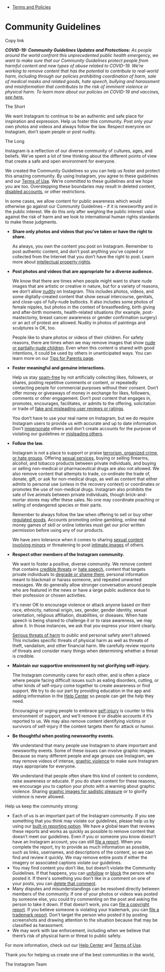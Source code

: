 *   [Terms and Policies](https://help.instagram.com/1417489251945243/?helpref=breadcrumb)

Community Guidelines
====================

Copy link

_**COVID-19: Community Guidelines Updates and Protections:** As people around the world confront this unprecedented public health emergency, we want to make sure that our Community Guidelines protect people from harmful content and new types of abuse related to COVID-19. We’re working to remove content that has the potential to contribute to real-world harm, including through our policies prohibiting coordination of harm, sale of medical masks and related goods, hate speech, bullying and harassment and misinformation that contributes to the risk of imminent violence or physical harm. To learn more about our policies on COVID-19 and vaccines, [see here.](https://help.instagram.com/697825587576762?helpref=faq_content)_

The Short

We want Instagram to continue to be an authentic and safe place for inspiration and expression. Help us foster this community. Post only your own photos and videos and always follow the law. Respect everyone on Instagram, don’t spam people or post nudity.

The Long

Instagram is a reflection of our diverse community of cultures, ages, and beliefs. We’ve spent a lot of time thinking about the different points of view that create a safe and open environment for everyone.

We created the Community Guidelines so you can help us foster and protect this amazing community. By using Instagram, you agree to these guidelines and our [Terms of Use](https://www.instagram.com/legal/terms). We’re committed to these guidelines and we hope you are too. Overstepping these boundaries may result in deleted content, [disabled accounts](https://help.instagram.com/366993040048856?helpref=faq_content), or other restrictions.

In some cases, we allow content for public awareness which would otherwise go against our Community Guidelines – if it is newsworthy and in the public interest. We do this only after weighing the public interest value against the risk of harm and we look to international human rights standards to make these judgments.

*   **Share only photos and videos that you’ve taken or have the right to share.**
    
    As always, you own the content you post on Instagram. Remember to post authentic content, and don’t post anything you’ve copied or collected from the Internet that you don’t have the right to post. Learn more about [intellectual property rights](https://help.instagram.com/126382350847838?helpref=faq_content).
    
*   **Post photos and videos that are appropriate for a diverse audience.**
    
    We know that there are times when people might want to share nude images that are artistic or creative in nature, but for a variety of reasons, we don’t allow [nudity](https://l.instagram.com/?u=https%3A%2F%2Fwww.facebook.com%2Fcommunitystandards%2Fadult_nudity_sexual_activity&e=AT2mKblMTPLulQkBjalGkaK8ul4uN_NmuUJVEU2CJOnDX3XRO6sMWW_whdh1ThaAYSEiV3bQBQ_7zhmMjbSqjB2rzofL3gAR8KMGxdaTlbHxgmCsOlUIqo70cbXU3TQzYS_yKXU35l_MqK_3mrWw6w) on Instagram. This includes photos, videos, and some digitally-created content that show sexual intercourse, genitals, and close-ups of fully-nude buttocks. It also includes some photos of female nipples, but photos in the context of breastfeeding, birth giving and after-birth moments, health-related situations (for example, post-mastectomy, breast cancer awareness or gender confirmation surgery) or an act of protest are allowed. Nudity in photos of paintings and sculptures is OK, too.
    
    People like to share photos or videos of their children. For safety reasons, there are times when we may remove images that show [nude or partially-nude children](https://l.instagram.com/?u=https%3A%2F%2Fwww.facebook.com%2Fcommunitystandards%2Fchild_nudity_sexual_exploitation&e=AT2mKblMTPLulQkBjalGkaK8ul4uN_NmuUJVEU2CJOnDX3XRO6sMWW_whdh1ThaAYSEiV3bQBQ_7zhmMjbSqjB2rzofL3gAR8KMGxdaTlbHxgmCsOlUIqo70cbXU3TQzYS_yKXU35l_MqK_3mrWw6w). Even when this content is shared with good intentions, it could be used by others in unanticipated ways. You can learn more on our [Tips for Parents page](https://help.instagram.com/154475974694511/?helpref=faq_content).
    
*   **Foster meaningful and genuine interactions.**
    
    Help us stay [spam-free](https://l.instagram.com/?u=https%3A%2F%2Fwww.facebook.com%2Fcommunitystandards%2Fspam&e=AT2mKblMTPLulQkBjalGkaK8ul4uN_NmuUJVEU2CJOnDX3XRO6sMWW_whdh1ThaAYSEiV3bQBQ_7zhmMjbSqjB2rzofL3gAR8KMGxdaTlbHxgmCsOlUIqo70cbXU3TQzYS_yKXU35l_MqK_3mrWw6w) by not artificially collecting likes, followers, or shares, posting repetitive comments or content, or repeatedly contacting people for commercial purposes without their consent. Don’t offer money or giveaways of money in exchange for likes, followers, comments or other engagement. Don’t post content that engages in, promotes, encourages, facilitates, or admits to the offering, solicitation or trade of [fake and misleading user reviews or ratings](https://l.instagram.com/?u=https%3A%2F%2Fwww.facebook.com%2Fcommunitystandards%2Ffraud_deception&e=AT2mKblMTPLulQkBjalGkaK8ul4uN_NmuUJVEU2CJOnDX3XRO6sMWW_whdh1ThaAYSEiV3bQBQ_7zhmMjbSqjB2rzofL3gAR8KMGxdaTlbHxgmCsOlUIqo70cbXU3TQzYS_yKXU35l_MqK_3mrWw6w).
    
    You don’t have to use your real name on Instagram, but we do require Instagram users to provide us with accurate and up to date information. Don't [impersonate](https://l.instagram.com/?u=https%3A%2F%2Fwww.facebook.com%2Fcommunitystandards%2Fmisrepresentation&e=AT2mKblMTPLulQkBjalGkaK8ul4uN_NmuUJVEU2CJOnDX3XRO6sMWW_whdh1ThaAYSEiV3bQBQ_7zhmMjbSqjB2rzofL3gAR8KMGxdaTlbHxgmCsOlUIqo70cbXU3TQzYS_yKXU35l_MqK_3mrWw6w) others and don't create accounts for the purpose of violating our guidelines or [misleading others](https://l.instagram.com/?u=https%3A%2F%2Ftransparency.fb.com%2Fpolicies%2Fcommunity-standards%2Finauthentic-behavior%2F&e=AT2mKblMTPLulQkBjalGkaK8ul4uN_NmuUJVEU2CJOnDX3XRO6sMWW_whdh1ThaAYSEiV3bQBQ_7zhmMjbSqjB2rzofL3gAR8KMGxdaTlbHxgmCsOlUIqo70cbXU3TQzYS_yKXU35l_MqK_3mrWw6w).
    
*   **Follow the law.**
    
    Instagram is not a place to support or praise [terrorism, organized crime, or hate groups](https://l.instagram.com/?u=https%3A%2F%2Fwww.facebook.com%2Fcommunitystandards%2Fdangerous_individuals_organizations&e=AT2mKblMTPLulQkBjalGkaK8ul4uN_NmuUJVEU2CJOnDX3XRO6sMWW_whdh1ThaAYSEiV3bQBQ_7zhmMjbSqjB2rzofL3gAR8KMGxdaTlbHxgmCsOlUIqo70cbXU3TQzYS_yKXU35l_MqK_3mrWw6w). Offering [sexual services](https://l.instagram.com/?u=https%3A%2F%2Fwww.facebook.com%2Fcommunitystandards%2Fsexual_solicitation&e=AT2mKblMTPLulQkBjalGkaK8ul4uN_NmuUJVEU2CJOnDX3XRO6sMWW_whdh1ThaAYSEiV3bQBQ_7zhmMjbSqjB2rzofL3gAR8KMGxdaTlbHxgmCsOlUIqo70cbXU3TQzYS_yKXU35l_MqK_3mrWw6w), buying or selling firearms, alcohol, and tobacco products between private individuals, and buying or selling non-medical or pharmaceutical drugs are also not allowed. We also remove content that attempts to trade, co-ordinate the trade of, donate, gift, or ask for non-medical drugs, as well as content that either admits to personal use (unless in the recovery context) or coordinates or promotes the use of non-medical drugs. Instagram also prohibits the sale of live animals between private individuals, though brick-and-mortar stores may offer these sales. No one may coordinate poaching or selling of endangered species or their parts.
    
    Remember to always follow the law when offering to sell or buy other [regulated goods](https://l.instagram.com/?u=https%3A%2F%2Fwww.facebook.com%2Fcommunitystandards%2Fregulated_goods&e=AT2mKblMTPLulQkBjalGkaK8ul4uN_NmuUJVEU2CJOnDX3XRO6sMWW_whdh1ThaAYSEiV3bQBQ_7zhmMjbSqjB2rzofL3gAR8KMGxdaTlbHxgmCsOlUIqo70cbXU3TQzYS_yKXU35l_MqK_3mrWw6w). Accounts promoting online gambling, online real money games of skill or online lotteries must get our prior written permission before using any of our products.
    
    We have zero tolerance when it comes to sharing [sexual content involving minors](https://l.instagram.com/?u=https%3A%2F%2Fwww.facebook.com%2Fcommunitystandards%2Fchild_nudity_sexual_exploitation&e=AT2mKblMTPLulQkBjalGkaK8ul4uN_NmuUJVEU2CJOnDX3XRO6sMWW_whdh1ThaAYSEiV3bQBQ_7zhmMjbSqjB2rzofL3gAR8KMGxdaTlbHxgmCsOlUIqo70cbXU3TQzYS_yKXU35l_MqK_3mrWw6w) or threatening to post [intimate images](https://l.instagram.com/?u=https%3A%2F%2Fwww.facebook.com%2Fcommunitystandards%2Fsexual_exploitation_adults&e=AT2mKblMTPLulQkBjalGkaK8ul4uN_NmuUJVEU2CJOnDX3XRO6sMWW_whdh1ThaAYSEiV3bQBQ_7zhmMjbSqjB2rzofL3gAR8KMGxdaTlbHxgmCsOlUIqo70cbXU3TQzYS_yKXU35l_MqK_3mrWw6w) of others.
    
*   **Respect other members of the Instagram community.**
    
    We want to foster a positive, diverse community. We remove content that contains [credible threats](https://l.instagram.com/?u=https%3A%2F%2Fwww.facebook.com%2Fcommunitystandards%2Fcredible_violence&e=AT2mKblMTPLulQkBjalGkaK8ul4uN_NmuUJVEU2CJOnDX3XRO6sMWW_whdh1ThaAYSEiV3bQBQ_7zhmMjbSqjB2rzofL3gAR8KMGxdaTlbHxgmCsOlUIqo70cbXU3TQzYS_yKXU35l_MqK_3mrWw6w) or [hate speech](https://l.instagram.com/?u=https%3A%2F%2Fwww.facebook.com%2Fcommunitystandards%2Fhate_speech&e=AT2mKblMTPLulQkBjalGkaK8ul4uN_NmuUJVEU2CJOnDX3XRO6sMWW_whdh1ThaAYSEiV3bQBQ_7zhmMjbSqjB2rzofL3gAR8KMGxdaTlbHxgmCsOlUIqo70cbXU3TQzYS_yKXU35l_MqK_3mrWw6w), content that targets private individuals to [degrade or shame them](https://l.instagram.com/?u=https%3A%2F%2Fwww.facebook.com%2Fcommunitystandards%2Fbullying&e=AT2mKblMTPLulQkBjalGkaK8ul4uN_NmuUJVEU2CJOnDX3XRO6sMWW_whdh1ThaAYSEiV3bQBQ_7zhmMjbSqjB2rzofL3gAR8KMGxdaTlbHxgmCsOlUIqo70cbXU3TQzYS_yKXU35l_MqK_3mrWw6w), personal information meant to blackmail or harass someone, and repeated unwanted messages. We do generally allow stronger conversation around people who are featured in the news or have a large public audience due to their profession or chosen activities.
    
    It's never OK to encourage violence or attack anyone based on their race, ethnicity, national origin, sex, gender, gender identity, sexual orientation, religious affiliation, disabilities, or diseases. When hate speech is being shared to challenge it or to raise awareness, we may allow it. In those instances, we ask that you express your intent clearly.
    
    [Serious threats of harm](https://l.instagram.com/?u=https%3A%2F%2Fwww.facebook.com%2Fcommunitystandards%2Fcredible_violence&e=AT2mKblMTPLulQkBjalGkaK8ul4uN_NmuUJVEU2CJOnDX3XRO6sMWW_whdh1ThaAYSEiV3bQBQ_7zhmMjbSqjB2rzofL3gAR8KMGxdaTlbHxgmCsOlUIqo70cbXU3TQzYS_yKXU35l_MqK_3mrWw6w) to public and personal safety aren't allowed. This includes specific threats of physical harm as well as threats of theft, vandalism, and other financial harm. We carefully review reports of threats and consider many things when determining whether a threat is credible.
    
*   **Maintain our supportive environment by not glorifying self-injury.**
    
    The Instagram community cares for each other, and is often a place where people facing difficult issues such as eating disorders, cutting, or other kinds of self-injury come together to create awareness or find support. We try to do our part by providing education in the app and adding information in the [Help Center](https://help.instagram.com/) so people can get the help they need.
    
    Encouraging or urging people to embrace [self-injury](https://l.instagram.com/?u=https%3A%2F%2Fwww.facebook.com%2Fcommunitystandards%2Fsuicide_self_injury_violence&e=AT2mKblMTPLulQkBjalGkaK8ul4uN_NmuUJVEU2CJOnDX3XRO6sMWW_whdh1ThaAYSEiV3bQBQ_7zhmMjbSqjB2rzofL3gAR8KMGxdaTlbHxgmCsOlUIqo70cbXU3TQzYS_yKXU35l_MqK_3mrWw6w) is counter to this environment of support, and we’ll remove it or disable accounts if it’s reported to us. We may also remove content identifying victims or survivors of self-injury if the content targets them for attack or humor.
    
*   **Be thoughtful when posting newsworthy events.**
    
    We understand that many people use Instagram to share important and newsworthy events. Some of these issues can involve graphic images. Because so many different people and age groups use Instagram, we may remove videos of intense, [graphic violence](https://l.instagram.com/?u=https%3A%2F%2Fwww.facebook.com%2Fcommunitystandards%2Fgraphic_violence&e=AT2mKblMTPLulQkBjalGkaK8ul4uN_NmuUJVEU2CJOnDX3XRO6sMWW_whdh1ThaAYSEiV3bQBQ_7zhmMjbSqjB2rzofL3gAR8KMGxdaTlbHxgmCsOlUIqo70cbXU3TQzYS_yKXU35l_MqK_3mrWw6w) to make sure Instagram stays appropriate for everyone.
    
    We understand that people often share this kind of content to condemn, raise awareness or educate. If you do share content for these reasons, we encourage you to caption your photo with a warning about graphic violence. Sharing [graphic images for sadistic pleasure](https://l.instagram.com/?u=https%3A%2F%2Fwww.facebook.com%2Fcommunitystandards%2Fcruel_insensitive&e=AT2mKblMTPLulQkBjalGkaK8ul4uN_NmuUJVEU2CJOnDX3XRO6sMWW_whdh1ThaAYSEiV3bQBQ_7zhmMjbSqjB2rzofL3gAR8KMGxdaTlbHxgmCsOlUIqo70cbXU3TQzYS_yKXU35l_MqK_3mrWw6w) or to glorify violence is never allowed.
    

Help us keep the community strong:

*   Each of us is an important part of the Instagram community. If you see something that you think may violate our guidelines, please help us by using our [built-in reporting option](https://help.instagram.com/165828726894770?helpref=faq_content). We have a global team that reviews these reports and works as quickly as possible to remove content that doesn’t meet our guidelines. Even if you or someone you know doesn’t have an Instagram account, you can still [file a report](https://help.instagram.com/contact/383679321740945). When you complete the report, try to provide as much information as possible, such as links, usernames, and descriptions of the content, so we can find and review it quickly. We may remove entire posts if either the imagery or associated captions violate our guidelines.
*   You may find content you don’t like, but doesn’t violate the Community Guidelines. If that happens, you can [unfollow](https://help.instagram.com/286340048138725?helpref=faq_content) or [block](https://help.instagram.com/426700567389543/?helpref=faq_content) the person who posted it. If there's something you don't like in a comment on one of your posts, you can [delete that comment](https://help.instagram.com/289098941190483?helpref=faq_content).
*   Many disputes and misunderstandings can be resolved directly between members of the community. If one of your photos or videos was posted by someone else, you could try commenting on the post and asking the person to take it down. If that doesn’t work, you can [file a copyright report](https://help.instagram.com/126382350847838?helpref=faq_content). If you believe someone is violating your trademark, you can [file a trademark report](https://help.instagram.com/222826637847963?helpref=faq_content). Don't target the person who posted it by posting screenshots and drawing attention to the situation because that may be classified as harassment.
*   We may work with law enforcement, including when we believe that there’s risk of physical harm or threat to public safety.

For more information, check out our [Help Center](https://help.instagram.com/) and [Terms of Use](https://l.instagram.com/?u=http%3A%2F%2Finstagram.com%2Flegal%2Fterms%2F%23&e=AT2mKblMTPLulQkBjalGkaK8ul4uN_NmuUJVEU2CJOnDX3XRO6sMWW_whdh1ThaAYSEiV3bQBQ_7zhmMjbSqjB2rzofL3gAR8KMGxdaTlbHxgmCsOlUIqo70cbXU3TQzYS_yKXU35l_MqK_3mrWw6w).

Thank you for helping us create one of the best communities in the world,

The Instagram Team